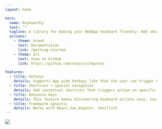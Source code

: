 ```yaml
---
layout: home

hero:
  name: Keyboardly
  text: ""
  tagline: A library for making your WebApp keyboard friendly. Add shortcuts, hotkeys, spacial navigation, focus handling, etc...
  actions:
    - theme: brand
      text: Documentation
      link: /getting-started
    - theme: alt
      text: View on GitHub
      link: https://github.com/vuejs/vitepress

features:
  - title: Hotkeys
    details: Supports App wide hotkeys like that the user can trigger no matter what. Examples CTRL-S to save, CTRL-N to start new email
  - title: Shortcuts + spacial navigation
    details: Add contextual shortcuts that triggers action on specific selected items, like pressing Delete to delete an item, or pressing Space to open it.
  - title: Announce keys
    details: This feature makes discovering keyboard actions easy, overlaying shortcuts and hotkeys.
  - title: Framework agnostic
    details: Works with React,Vue,Angular, VanillaJS
---
```




<div class="home">
  <div class="VPDoc vp-doc">
  <div class="container">
<img src="https://user-images.githubusercontent.com/3372598/175796486-7d460e30-33f4-4d87-9afc-0154cd5f801c.jpg">
  <div class="content_">


  </div>
  </div>
  </div>
</div>
